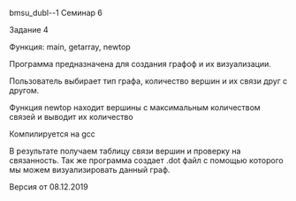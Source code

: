 bmsu_dubl--1
Семинар 6

Задание 4

Функция: main, getarray, newtop

Программа предназначена для создания графоф и их визуализации.

Пользователь выбирает тип графа, количество вершин и их связи друг с другом.

Функция newtop находит вершины с максимальным количеством связей и выводит их количество

Компилируется на gcc

В результате получаем таблицу связи вершин и проверку на связанность. Так же программа создает .dot файл с помощью которого мы можем визуализировать данный граф.

Версия от 08.12.2019
